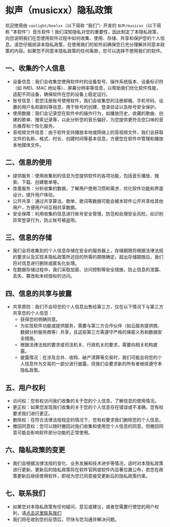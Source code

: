 # 拟声（musicxx）隐私政策
欢迎使用由 `coolight/boolxx`（以下简称 “我们”）开发的 `拟声/musicxx`（以下简称 “本软件”）音乐软件！我们深知隐私对您的重要性，因此制定了本隐私政策，向您说明我们在您使用软件过程中如何收集、使用、存储、共享和保护您的个人信息。请您仔细阅读本隐私政策，在使用我们的软件前确保您已充分理解并同意本政策的内容。如果您不同意本隐私政策的任何条款，您可以选择不使用我们的软件。
## 一、收集的个人信息
- 设备信息：我们会收集您使用软件时的设备型号、操作系统版本、设备标识符（如 IMEI、MAC 地址等）、屏幕分辨率等信息，以帮助我们优化软件性能，适配不同设备，确保软件在您的设备上稳定运行。
- 账号信息：若您注册账号使用软件，我们会收集您的注册邮箱、手机号码、设置的用户名和密码等信息，用于账号的创建、登录验证以及账号安全保护。
- 使用数据：我们会记录您在软件中的操作行为，如播放历史、收藏的歌曲、创建的歌单、搜索记录等，以此分析您的音乐偏好，为您提供更符合您口味的音乐推荐和个性化服务。
- 音视频文件信息：由于软件支持播放本地或网络上的音视频文件，我们会获取文件的名称、格式、时长、创建时间等基本信息，方便您在软件中管理和播放本地媒体文件。
## 二、信息的使用
- 提供服务：使用收集到的信息为您提供软件的各项功能，包括音乐播放、搜索、下载、创建歌单等。
- 改善服务：分析收集的数据，了解用户使用习惯和需求，优化软件功能和界面设计，提升用户体验。
- 公开共享：通过共享算法，歌单、歌词等数据可能会被本软件公开共享给其他用户，方便用户间互相共享数据。
- 安全保障：利用收集的信息进行账号安全管理，防范和处理安全风险，如识别异常登录行为，防止账号被盗用。
## 三、信息的存储
- 我们会将收集到的个人信息存储在安全的服务器上，存储期限将根据法律法规的要求以及实现本隐私政策所述目的所需的期限确定。超出存储期限后，我们将对信息进行删除或匿名化处理。
- 在数据存储过程中，我们采取加密、访问控制等安全措施，防止信息的泄露、丢失、篡改和未经授权的访问。
##  四、信息的共享与披露
- 共享原则：我们不会将您的个人信息出售给第三方，仅在以下情况下与第三方共享您的个人信息：
  - 获得您的明确同意。
  - 为实现软件功能或提供服务，需要与第三方合作伙伴（如云服务提供商、数据分析服务商等）共享，且这些第三方需遵守严格的保密义务和数据安全措施。
  - 根据法律法规的要求或司法机关、行政机关的要求，需要向相关机构披露。
  - 披露情况：在涉及合并、收购、破产清算等交易时，我们可能会将您的个人信息作为交易的一部分进行披露，但我们会要求新的所有者继续遵守本隐私政策。
## 五、用户权利
- 访问权：您有权访问我们收集的关于您的个人信息，了解信息的使用情况。
- 更正权：如果您发现我们收集的关于您的个人信息存在错误或不准确，您有权要求我们进行更正。
- 删除权：在符合法律法规规定的情况下，您有权要求我们删除您的个人信息。
- 撤回同意权：您可以随时撤回对我们收集和使用您个人信息的同意，但撤回同意可能会影响软件部分功能的正常使用。
## 六、隐私政策的变更
- 我们会根据法律法规的变化、业务发展和技术进步等情况，适时对本隐私政策进行更新。更新后的隐私政策将在软件官网或软件内显著位置公布，若您在政策更新后继续使用软件，即视为您已同意接受更新后的隐私政策约束。
## 七、联系我们
- 如果您对本隐私政策有任何疑问、意见或建议，或者您需要行使您的用户权利，请[点击这里联系我们](./author.md)
- 我们将在收到您的反馈后，尽快与您沟通并解决问题。